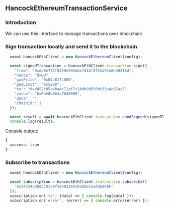 ## HancockEthereumTransactionService

### Introduction

We can use this interface to manage transactions over blockchain

### Sign transaction locally and send it to the blockchain

```javascript
  const hancockEthClient = new HancockEthereumClient(config);

  const signedTransaction = hancockEthClient.transaction.sign({
    "from": "0xde8e772f0350e992ddef81bf8f51d94a8ea9216d",
    "nonce": "0x00",
    "gasPrice": "0x04a817c800",
    "gasLimit": "0x5208",
    "to": "0xd452cb5c4ba4c71ef7c14db0d930dc35c4c97ac7",
    "value": "0x0de0b6b3a7640000",
    "data": "",
    "chainId": 1
  });

  const result = await hancockEthClient.transaction.sendSigned(signedTransaction);
  console.log(result);

```

Console output:
```bash
{
  success: true
}
```

### Subscribe to transactions

```javascript
  const hancockEthClient = new HancockEthereumClient(config);

  const subscription = hancockEthClient.transaction.subscribe([
    '0x34C54CB0d5cD1c0f5240324618adAD15ad6646AF'
  ]);
  subscription.on('tx', (data) => { console.log(data) });
  subscription.on('error', (error) => { console.error(error) });

```
